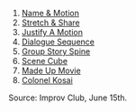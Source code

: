 1. [Name & Motion](https://github.com/pamelafox/improvlists/wiki/Game:-Name-&-Motion)
2. [Stretch & Share](https://github.com/pamelafox/improvlists/wiki/Game:-Stretch-&-Share)
3. [Justify A Motion](https://github.com/pamelafox/improvlists/wiki/Game:-2-Line-Scene-(Motion-Based))
4. [Dialogue Sequence](https://github.com/pamelafox/improvlists/wiki/Game:-Dialogue-Sequence)
5. [Group Story Spine](https://github.com/pamelafox/improvlists/wiki/Game:-Group-Story-Spine)
6. [Scene Cube](https://github.com/pamelafox/improvlists/wiki/Game:-Scene-Cube)
7. [Made Up Movie](https://github.com/pamelafox/improvlists/wiki/Game:-Made-Up-Movie)
8. [Colonel Kosai](https://github.com/pamelafox/improvlists/wiki/Game:-Colonel-Kosai-(Words-of-Wisdom))

Source: Improv Club, June 15th.